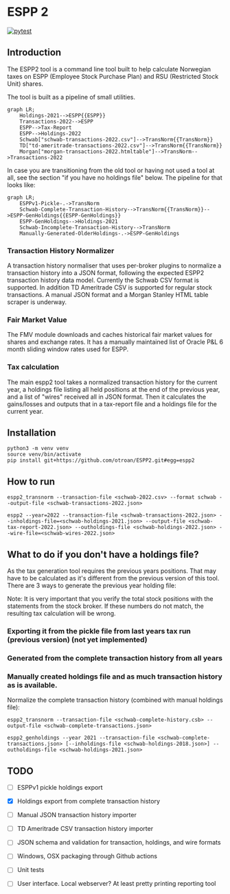 # ESPP 2

[![pytest](https://github.com/otroan/ESPP2/actions/workflows/main.yml/badge.svg)](https://github.com/otroan/ESPP2/actions/workflows/main.yml)

## Introduction
The ESPP2 tool is a command line tool built to help calculate Norwegian taxes on ESPP (Employee Stock Purchase Plan) and RSU (Restricted Stock Unit) shares.

The tool is built as a pipeline of small utilities.

```mermaid
graph LR;
    Holdings-2021-->ESPP{{ESPP}}
    Transactions-2022-->ESPP
    ESPP-->Tax-Report
    ESPP-->Holdings-2022
    Schwab["schwab-transactions-2022.csv"]-->TransNorm{{TransNorm}}
    TD["td-ameritrade-transactions-2022.csv"]-->TransNorm{{TransNorm}}
    Morgan["morgan-transactions-2022.htmltable"]-->TransNorm-->Transactions-2022
```

In case you are transitioning from the old tool or having not used a tool at all, see the section "if you have no holdings file" below. The pipeline for that looks like:

```mermaid
graph LR;
    ESPPv1-Pickle-.->TransNorm
    Schwab-Complete-Transaction-History-->TransNorm{{TransNorm}}-->ESPP-GenHoldings{{ESPP-GenHoldings}}
    ESPP-GenHoldings-->Holdings-2021
    Schwab-Incomplete-Transaction-History-->TransNorm
    Manually-Generated-OlderHoldings-.->ESPP-GenHoldings
```

### Transaction History Normalizer
A transaction history normaliser that uses per-broker plugins to normalize a transaction history into a JSON format, following the expected ESPP2 transaction history data model.
Currently the Schwab CSV format is supported. In addition TD Ameritrade CSV is supported for regular stock transactions. A manual JSON format and a Morgan Stanley HTML table scraper is underway.

### Fair Market Value
The FMV module downloads and caches historical fair market values for shares and exchange rates.
It has a manually maintained list of Oracle P&L 6 month sliding window rates used for ESPP.

### Tax calculation
The main espp2 tool takes a normalized transaction history for the current year, a holdings file listing all held positions at the end of the previous year, and a list of "wires" received all in JSON format. Then it calculates the gains/losses and outputs that in a tax-report file and a holdings file for the current year.


## Installation

```
python3 -m venv venv
source venv/bin/activate
pip install git+https://github.com/otroan/ESPP2.git#egg=espp2
```

## How to run

```
espp2_transnorm --transaction-file <schwab-2022.csv> --format schwab --output-file <schwab-transactions-2022.json>

espp2 --year=2022 --transaction-file <schwab-transactions-2022.json> --inholdings-file=<schwab-holdings-2021.json> --output-file <schwab-tax-report-2022.json> --outholdings-file <schwab-holdings-2022.json> --wire-file=<schwab-wires-2022.json>

```

## What to do if you don't have a holdings file?
As the tax generation tool requires the previous years positions. That may have to be calculated as it's different from the previous version of this tool. There are 3 ways to generate the previous year holding file:

Note: It is very important that you verify the total stock positions with the statements from the stock broker. If these numbers do not match, the resulting tax calculation will be wrong.

### Exporting it from the pickle file from last years tax run (previous version) (not yet implemented)

### Generated from the complete transaction history from all years

### Manually created holdings file and as much transaction history as is available.

Normalize the complete transaction history (combined with manual holdings file):

```
espp2_transnorm --transaction-file <schwab-complete-history.csb> --output-file <schwab-complete-transactions.json>

espp2_genholdings --year 2021 --transaction-file <schwab-complete-transactions.json> [--inholdings-file <schwab-holdings-2018.json>] --outholdings-file <schwab-holdings-2021.json>

```

## TODO
- [ ] ESPPv1 pickle holdings export
- [x] Holdings export from complete transaction history
- [ ] Manual JSON transaction history importer
- [ ] TD Ameritrade CSV transaction history importer
- [ ] JSON schema and validation for transaction, holdings, and wire formats
- [ ] Windows, OSX packaging through Github actions
- [ ] Unit tests
- [ ] User interface. Local webserver? At least pretty printing reporting tool


